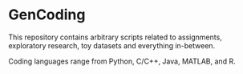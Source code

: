 # GenCoding
This repository contains arbitrary scripts related to assignments, exploratory research, toy datasets and everything in-between.

Coding languages range from Python, C/C++, Java, MATLAB, and R. 
